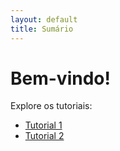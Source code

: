```yaml
---
layout: default
title: Sumário
---
```


# Bem-vindo!

Explore os tutoriais:

- [Tutorial 1](/tutoriais/tutorial1)
- [Tutorial 2](/tutoriais/tutorial2)
